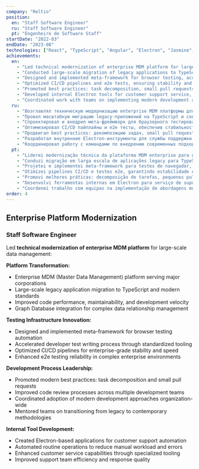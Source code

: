 ```yaml
---
company: "Reltio"
position:
  en: "Staff Software Engineer"
  ru: "Staff Software Engineer"
  pt: "Engenheiro de Software Staff"
startDate: "2022-03"
endDate: "2023-08"
technologies: ["React", "TypeScript", "Angular", "Electron", "Jasmine", "Karma", "CI/CD"]
achievements:
  en:
    - "Led technical modernization of enterprise MDM platform for large corporations' master data management"
    - "Conducted large-scale migration of legacy applications to TypeScript and modern development standards, improving code performance and maintainability"
    - "Designed and implemented meta-framework for browser testing, accelerating test writing process for developers"
    - "Optimized CI/CD pipelines and e2e tests, ensuring stability and delivery speed in enterprise environment"
    - "Promoted best practices: task decomposition, small pull requests, improved code review processes"
    - "Developed internal Electron tools for customer support service, automating routine operations"
    - "Coordinated work with teams on implementing modern development approaches in large tech organization"
  ru:
    - "Возглавлял техническую модернизацию enterprise MDM платформы для управления мастер-данными крупных корпораций"
    - "Провел масштабную миграцию legacy-приложений на TypeScript и современные стандарты разработки, повысив производительность и поддерживаемость кода"
    - "Спроектировал и внедрил мета-фреймворк для браузерного тестирования, ускорив процесс написания тестов разработчиками"
    - "Оптимизировал CI/CD пайплайны и e2e тесты, обеспечив стабильность и скорость доставки в enterprise-среде"
    - "Продвигал best practices: декомпозицию задач, small pull requests, улучшение процессов код-ревью"
    - "Разработал внутренние Electron-инструменты для службы поддержки клиентов, автоматизировав рутинные операции"
    - "Координировал работу с командами по внедрению современных подходов к разработке в крупной технологической организации"
  pt:
    - "Liderei modernização técnica da plataforma MDM enterprise para gestão de dados mestres de grandes corporações"
    - "Conduzi migração em larga escala de aplicações legacy para TypeScript e padrões modernos de desenvolvimento, melhorando performance e manutenibilidade do código"
    - "Projetei e implementei meta-framework para testes de navegador, acelerando processo de escrita de testes para desenvolvedores"
    - "Otimizei pipelines CI/CD e testes e2e, garantindo estabilidade e velocidade de entrega em ambiente enterprise"
    - "Promovi melhores práticas: decomposição de tarefas, pequenos pull requests, melhoria de processos de revisão de código"
    - "Desenvolvi ferramentas internas em Electron para serviço de suporte ao cliente, automatizando operações rotineiras"
    - "Coordenei trabalho com equipas na implementação de abordagens modernas de desenvolvimento em grande organização tecnológica"
order: 4
---
```


## Enterprise Platform Modernization

### Staff Software Engineer
Led **technical modernization of enterprise MDM platform** for large-scale data management:

**Platform Transformation:**
- Enterprise MDM (Master Data Management) platform serving major corporations
- Large-scale legacy application migration to TypeScript and modern standards
- Improved code performance, maintainability, and development velocity
- Graph Database integration for complex data relationship management

**Testing Infrastructure Innovation:**
- Designed and implemented meta-framework for browser testing automation
- Accelerated developer test writing process through standardized tooling
- Optimized CI/CD pipelines for enterprise-grade stability and speed
- Enhanced e2e testing reliability in complex enterprise environments

**Development Process Leadership:**
- Promoted modern best practices: task decomposition and small pull requests
- Improved code review processes across multiple development teams
- Coordinated adoption of modern development approaches organization-wide
- Mentored teams on transitioning from legacy to contemporary methodologies

**Internal Tool Development:**
- Created Electron-based applications for customer support automation
- Automated routine operations to reduce manual workload and errors
- Enhanced customer service capabilities through specialized tooling
- Improved support team efficiency and response quality